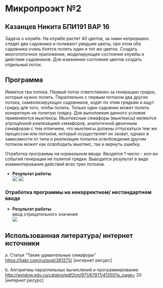# Микропроэкт №2

## Казанцев Никита БПИ191 ВАР 16

Задача о клумбе. На клумбе растет 40 цветов, за ними непрерывно
следят два садовника и поливают увядшие цветы, при этом оба садовника
очень боятся полить один и тот же цветок. Создать многопоточное
приложение, моделирующее состояния клумбы и действия садовников. Для
изменения состояния цветов создать отдельный поток.

## Программа

Имеется три потока. Первый поток ответственен за генерацию грядок, которые
нужно полить. Параллельно с первым потоком два других потока,
символизирующих садовников, ходят по этим грядкам и ищут грядку для того,
чтобы полить. Только один садовник может полить конкретную не политую грядку.
Для выполнения данного условия применяются мьютексы. Мьютексные семафоры
(мьютексы) являются упрощённой реализацией семафоров, аналогичной двоичным
семафорам с тем отличием, что мьютексы должны отпускаться тем же процессом
или потоком, который осуществляет их захват, однако в зависимости от типа и
реализации попытка освобождения другим потоком может как освободить
мьютекс, так и вернуть ошибку.


Отработка программы на нормальном вводе. Вводятся 1 число - кол-во событий генерации не политой грядки. Выводится результат в виде комментирования действий всех трех потоков.
- **Результат работы**</br>
  ![](https://github.com/isp13/HSE_FCS_SE-FASM/blob/master/MicroProject2/res1.PNG)
  ![](https://github.com/isp13/HSE_FCS_SE-FASM/blob/master/MicroProject2/res2.PNG)
 

### Отработка программы на некорректном/ нестандартном вводе
- **Результат работы**</br>
  ввод отрицательного значения</br>
![](https://github.com/isp13/HSE_FCS_SE-FASM/blob/master/MicroProject2/res3.PNG)


## Использованная литература/ интернет источники
a. Статья "Такие удивительные семафоры" https://habr.com/ru/post/261273/
[интернет ресурс] 

b. Алгоритмы параллельных вычислений и
программирование http://window.edu.ru/catalog/pdf2txt/971/67971/41350?p_page=
20 [интернет ресурс]
